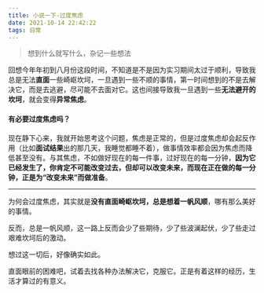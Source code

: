 ```yaml
---
title: 小说一下-过度焦虑
date: 2021-10-14 22:42:22
tags: 日常
---
```


> 想到什么就写什么，杂记一些想法

回想今年年初到八月份这段时间，不知道是不是因为实习期间太过于顺利，导致我总是无法**直面**一些崎岖坎坷，一旦遇到一些不顺的事情，第一时间想到的不是去解决它，而是去逃避，尽可能不去面对它。这也间接导致我一旦遇到一些**无法避开的坎坷**，就会变得**异常焦虑**。

#### 有必要过度焦虑吗？

现在静下心来，我就开始思考这个问题，焦虑是正常的，但是过度焦虑却会起反作用（比如**面试结果**出的那几天，我睡觉都睡不着），做事情效率都会因为焦虑而降低甚至没有。与其焦虑，不如做好现在的每一件事，过好现在的每一分钟，**因为它已经发生了，你肯定不可能改变过去，但却可以改变未来，而现在正在做的每一分钟，正是为“改变未来”而做准备**。

---

为何会过度焦虑，其实就是**没有直面崎岖坎坷，总是想着一帆风顺**，哪有那么美好的事情。

反而，总是一帆风顺，这一路上反而会少了些期待，少了些波澜起伏，少了些走过艰难坎坷后的激动。

想过这一切后，好像确实如此。

直面眼前的困难吧，试着去找各种办法解决它，克服它。正是有着这样的经历，生活才算过的有意义。








